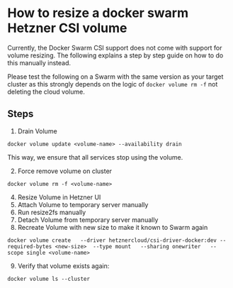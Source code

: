 # How to resize a docker swarm Hetzner CSI volume

Currently, the Docker Swarm CSI support does not come with support for volume resizing.
The following explains a step by step guide on how to do this manually instead.

Please test the following on a Swarm with the same version as your target cluster
as this strongly depends on the logic of `docker volume rm -f` not deleting the cloud volume.

## Steps

1. Drain Volume

```
docker volume update <volume-name> --availability drain
```

This way, we ensure that all services stop using the volume.

2. Force remove volume on cluster

```
docker volume rm -f <volume-name>
```

4. Resize Volume in Hetzner UI
5. Attach Volume to temporary server manually
6. Run resize2fs manually
7. Detach Volume from temporary server manually
8. Recreate Volume with new size to make it known to Swarm again

```
docker volume create   --driver hetznercloud/csi-driver-docker:dev --required-bytes <new-size>  --type mount   --sharing onewriter   --scope single <volume-name>
```

9. Verify that volume exists again:

```
docker volume ls --cluster
```

